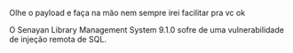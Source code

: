 Olhe o payload e faça na mão nem sempre irei facilitar pra vc ok

O Senayan Library Management System 9.1.0 sofre de uma vulnerabilidade de injeção remota de SQL.
